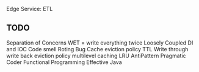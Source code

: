 Edge Service:
ETL

## TODO

Separation of Concerns
WET = write everything twice
Loosely Coupled
DI and IOC
Code smell
Roting
Bug
Cache eviction policy
TTL
Write through
write back
eviction policy
multilevel caching
LRU
AntiPattern
Pragmatic Coder
Functional Programming
Effective Java

